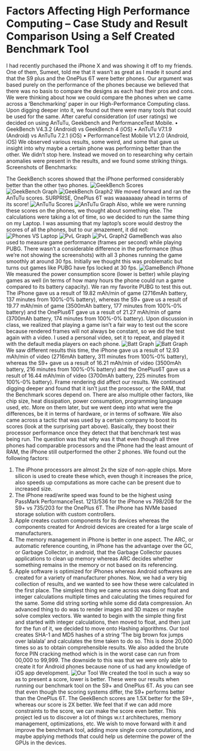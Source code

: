 # Factors Affecting High Performance Computing – Case Study and Result Comparison Using a Self Created Benchmark Tool
I had recently purchased the iPhone X and was showing it off to my friends. One of them, Sumeet, told me that it wasn’t as great as I made it sound and that the S9 plus and the OnePlus 6T were better phones.
Our argument was based purely on the performance of the phones because we believed that there was no basis to compare the designs as each had their pros and cons.
We were thinking about how we could compare the phones when we came across a ‘Benchmarking’ paper in our High-Performance Computing class. Upon digging deeper into it, we found out there were many tools that could be used for the same.
After careful consideration (of user ratings) we decided on using AnTuTu, Geekbench and PerformanceTest Mobile.
•	GeekBench V4.3.2 (Android) vs GeekBench 4 (iOS)
•	AnTuTu V7.1.9 (Android) vs AnTuTu 7.2.1 (iOS)
•	PerformanceTest Mobile V1.2.0 (Android, iOS)
We observed various results, some weird, and some that gave us insight into why maybe a certain phone was performing better than the other. We didn’t stop here. Instead we moved on to researching why certain anomalies were present in the results, and we found some striking things.
Screenshots of Benchmarks:

The GeekBench scores showed that the iPhone performed considerably better than the other two phones.
![GeekBench Scores](/images/1.jpg)
![GeekBench Graph](/images/Graph1.jpg)
![GeekBench Graph2](/images/Graph3.jpg)
We moved forward and ran the AnTuTu scores. SURPRISE, OnePlus 6T was waaaaaaay ahead in terms of its score!
![AnTuTu Scores](/images/2.jpg)
![AnTuTu Graph](/images/Graph3.jpg)
Also, while we were running these scores on the phones, we thought about something else. The calculations were taking a lot of time, so we decided to run the same thing on my Laptop. I was assuming that my laptop’s score would destroy the scores of all the phones, but to our amazement, it did not:
![Phones VS Laptop](/images/3.jpg)
![PvL Graph](/images/Graph4.jpg)
![PvL Graph2](/images/Graph5.jpg)
GameBench was also used to measure game performance (frames per second) while playing PUBG. There wasn’t a considerable difference in the performance (thus we’re not showing the screenshots) with all 3 phones running the game smoothly at around 30 fps. Initially we thought this was problematic but turns out games like PUBG have fps locked at 30 fps.
![GameBench iPhone](/images/4.jpg)
We measured the power consumption score (lower is better) while playing games as well (in terms of how many hours the phone could run a game compared to its battery capacity). We ran my favorite PUBG to test this out. The iPhone gave us a result of 19.82 mAh/min of game (2716mAh battery, 137 minutes from 100%-0% battery), whereas the S9+ gave us a result of 19.77 mAh/min of game (3500mAh battery, 177 minutes from 100%-0% battery) and the OnePlus6T gave us a result of 21.27 mAh/min of game (3700mAh battery, 174 minutes from 100%-0% battery). Upon discussion in class, we realized that playing a game isn’t a fair way to test out the score because rendered frames will not always be constant, so we did the test again with a video. I used a personal video, set it to repeat, and played it with the default media players on each phone. 
![Batt Graph](/images/Graph6.jpg)
![Batt Graph](/images/Graph7.jpg)
We saw different results this time, the iPhone gave us a result of 12.93 mAh/min of video (2716mAh battery, 311 minutes from 100%-0% battery), whereas the S9+ gave us a result of 16.21 mAh/min of video (3500mAh battery, 216 minutes from 100%-0% battery) and the OnePlus6T gave us a result of 16.44 mAh/min of video (3700mAh battery, 225 minutes from 100%-0% battery). Frame rendering did affect our results.
We continued digging deeper and found that it isn’t just the processor, or the RAM, that the Benchmark scores depend on. There are also multiple other factors, like chip size, heat dissipation, power consumption, programming language used, etc. More on them later, but we went deep into what were the differences, be it in terms of hardware, or in terms of software. We also came across a tactic that was used by a certain company to boost its scores (look at the surprising part above). Basically, they boost their processor performance once they detect that that benchmark test was being run.
The question was that why was it that even though all three phones had comparable processors and the iPhone had the least amount of RAM, the iPhone still outperformed the other 2 phones. We found out the following factors:
1.	The iPhone processors are almost 2x the size of non-apple chips. More silicon is used to create these which, even though it increases the price, also speeds up computations as more cache can be present due to increased size.
2.	The iPhone read/write speed was found to be the highest using PassMark PerformanceTest. 
1213/536 for the iPhone vs 798/208 for the S9+ vs 735/203 for the OnePlus 6T. The iPhone has NVMe based storage solution with custom controllers.
3.	Apple creates custom components for its devices whereas the components created for Android devices are created for a large scale of manufacturers.
4.	The memory management in iPhone is better in one aspect. The ARC, or automatic reference counting, in iPhone has the advantage over the GC, or Garbage Collector, in android, that the Garbage Collector pauses applications to clean up memory whereas ARC decides whether something remains in the memory or not based on its referencing.
5.	Apple software is optimized for iPhones whereas Android softwares are created for a variety of manufacturer phones.
Now, we had a very big collection of results, and we wanted to see how these were calculated in the first place.
The simplest thing we came across was doing float and integer calculations multiple times and calculating the times required for the same. Some did string sorting while some did data compression. An advanced thing to do was to render images and 3D mazes or maybe solve complex vectors.
We wanted to begin with the simple thing first and started with integer calculations, then moved to float, and then just for the fun of it, we decided to move onto Hashing algorithms.
Our tool creates SHA-1 and MD5 hashes of a string ‘The big brown fox jumps over lalalala’ and calculates the time taken to do so. This is done 20,000 times so as to obtain comprehensible results. We also added the brute force PIN cracking method which is in the worst case can run from 00,000 to 99,999. The downside to this was that we were only able to create it for Android phones because none of us had any knowledge of iOS app development.
![Our Tool](/images/5.jpg)
We created the tool in such a way so as to present a score, lower is better.
These were our results when running our benchmark tool on the S9+ and OnePlus 6T. As you can see that even though the scoring systems differ, the S9+ performs better than the OnePlus 6T. The GeekBench scores are 1.5X better for the S9+, whereas our score is 2X better. We feel that if we can add more constraints to the score, we can make the score even better.
This project led us to discover a lot of things w.r.t architectures, memory management, optimizations, etc. We wish to move forward with it and improve the benchmark tool, adding more single core computations, and maybe applying methods that could help us determine the power of the GPUs in the devices.
